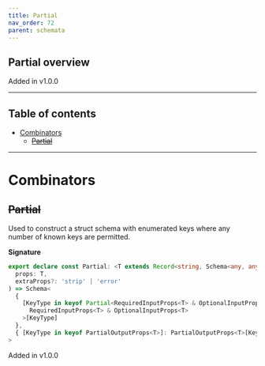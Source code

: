 ```yaml
---
title: Partial
nav_order: 72
parent: schemata
---
```


## Partial overview

Added in v1.0.0

---

<h2 class="text-delta">Table of contents</h2>

- [Combinators](#combinators)
  - [~~Partial~~](#partial)

---

# Combinators

## ~~Partial~~

Used to construct a struct schema with enumerated keys where any number of known keys
are permitted.

**Signature**

```ts
export declare const Partial: <T extends Record<string, Schema<any, any>>>(
  props: T,
  extraProps?: 'strip' | 'error'
) => Schema<
  {
    [KeyType in keyof Partial<RequiredInputProps<T> & OptionalInputProps<T>>]: Partial<
      RequiredInputProps<T> & OptionalInputProps<T>
    >[KeyType]
  },
  { [KeyType in keyof PartialOutputProps<T>]: PartialOutputProps<T>[KeyType] }
>
```

Added in v1.0.0
